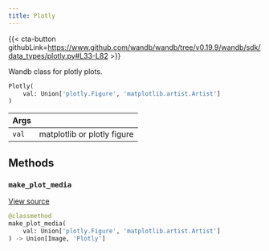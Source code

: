 ```yaml
---
title: Plotly
---
```


{{< cta-button githubLink=https://www.github.com/wandb/wandb/tree/v0.19.9/wandb/sdk/data_types/plotly.py#L33-L82 >}}

Wandb class for plotly plots.

```python
Plotly(
    val: Union['plotly.Figure', 'matplotlib.artist.Artist']
)
```

| Args |  |
| :--- | :--- |
|  `val` |  matplotlib or plotly figure |

## Methods

### `make_plot_media`

[View source](https://www.github.com/wandb/wandb/tree/v0.19.9/wandb/sdk/data_types/plotly.py#L42-L50)

```python
@classmethod
make_plot_media(
    val: Union['plotly.Figure', 'matplotlib.artist.Artist']
) -> Union[Image, 'Plotly']
```
